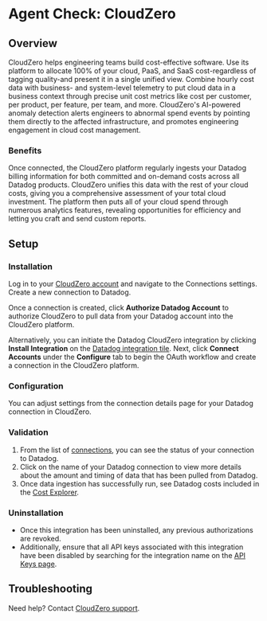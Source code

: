 # Agent Check: CloudZero

## Overview

CloudZero helps engineering teams build cost-effective software. Use its platform to allocate 100% of your cloud, PaaS, and SaaS cost-regardless of tagging quality-and present it in a single unified view. Combine hourly cost data with business- and system-level telemetry to put cloud data in a business context through precise unit cost metrics like cost per customer, per product, per feature, per team, and more. CloudZero's AI-powered anomaly detection alerts engineers to abnormal spend events by pointing them directly to the affected infrastructure, and promotes engineering engagement in cloud cost management.

### Benefits

Once connected, the CloudZero platform regularly ingests your Datadog billing information for both committed and on-demand costs across all Datadog products. CloudZero unifies this data with the rest of your cloud costs, giving you a comprehensive assessment of your total cloud investment. The platform then puts all of your cloud spend through numerous analytics features, revealing opportunities for efficiency and letting you craft and send custom reports.

## Setup

### Installation

Log in to your [CloudZero account][1] and navigate to the Connections settings. Create a new connection to Datadog. 

Once a connection is created, click **Authorize Datadog Account** to authorize CloudZero to pull data from your Datadog account into the CloudZero platform.

Alternatively, you can initiate the Datadog CloudZero integration by clicking **Install Integration** on the [Datadog integration tile][2]. Next, click **Connect Accounts** under the **Configure** tab to begin the OAuth workflow and create a connection in the CloudZero platform.

### Configuration

You can adjust settings from the connection details page for your Datadog connection in CloudZero.

### Validation

1. From the list of [connections][3], you can see the status of your connection to Datadog. 
2. Click on the name of your Datadog connection to view more details about the amount and timing of data that has been pulled from Datadog.
3. Once data ingestion has successfully run, see Datadog costs included in the [Cost Explorer][4].

### Uninstallation
- Once this integration has been uninstalled, any previous authorizations are revoked.
- Additionally, ensure that all API keys associated with this integration have been disabled by searching for the integration name on the [API Keys page][5].

## Troubleshooting

Need help? Contact [CloudZero support][6].

[1]: https://app.cloudzero.com
[2]: https://app.datadoghq.com/integrations/cloudzero
[3]: https://app.cloudzero.com/organization/connections
[4]: https://app.cloudzero.com/explorer
[5]: https://app.datadoghq.com/organization-settings/api-keys
[6]: mailto:support@cloudzero.com
